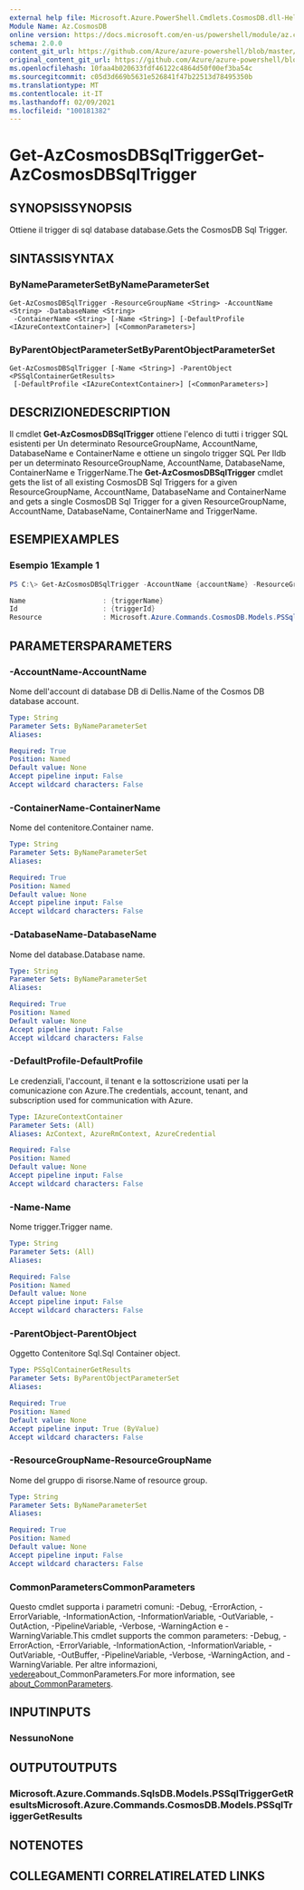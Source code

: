 ```yaml
---
external help file: Microsoft.Azure.PowerShell.Cmdlets.CosmosDB.dll-Help.xml
Module Name: Az.CosmosDB
online version: https://docs.microsoft.com/en-us/powershell/module/az.cosmosdb/get-azcosmosdbsqltrigger
schema: 2.0.0
content_git_url: https://github.com/Azure/azure-powershell/blob/master/src/CosmosDB/CosmosDB/help/Get-AzCosmosDBSqlTrigger.md
original_content_git_url: https://github.com/Azure/azure-powershell/blob/master/src/CosmosDB/CosmosDB/help/Get-AzCosmosDBSqlTrigger.md
ms.openlocfilehash: 10faa4b020633fdf46122c4864d50f00ef3ba54c
ms.sourcegitcommit: c05d3d669b5631e526841f47b22513d78495350b
ms.translationtype: MT
ms.contentlocale: it-IT
ms.lasthandoff: 02/09/2021
ms.locfileid: "100181382"
---
```

# <span data-ttu-id="4c118-101">Get-AzCosmosDBSqlTrigger</span><span class="sxs-lookup"><span data-stu-id="4c118-101">Get-AzCosmosDBSqlTrigger</span></span>

## <span data-ttu-id="4c118-102">SYNOPSIS</span><span class="sxs-lookup"><span data-stu-id="4c118-102">SYNOPSIS</span></span>
<span data-ttu-id="4c118-103">Ottiene il trigger di sql database database.</span><span class="sxs-lookup"><span data-stu-id="4c118-103">Gets the CosmosDB Sql Trigger.</span></span>

## <span data-ttu-id="4c118-104">SINTASSI</span><span class="sxs-lookup"><span data-stu-id="4c118-104">SYNTAX</span></span>

### <span data-ttu-id="4c118-105">ByNameParameterSet</span><span class="sxs-lookup"><span data-stu-id="4c118-105">ByNameParameterSet</span></span>
```
Get-AzCosmosDBSqlTrigger -ResourceGroupName <String> -AccountName <String> -DatabaseName <String>
 -ContainerName <String> [-Name <String>] [-DefaultProfile <IAzureContextContainer>] [<CommonParameters>]
```

### <span data-ttu-id="4c118-106">ByParentObjectParameterSet</span><span class="sxs-lookup"><span data-stu-id="4c118-106">ByParentObjectParameterSet</span></span>
```
Get-AzCosmosDBSqlTrigger [-Name <String>] -ParentObject <PSSqlContainerGetResults>
 [-DefaultProfile <IAzureContextContainer>] [<CommonParameters>]
```

## <span data-ttu-id="4c118-107">DESCRIZIONE</span><span class="sxs-lookup"><span data-stu-id="4c118-107">DESCRIPTION</span></span>
<span data-ttu-id="4c118-108">Il cmdlet **Get-AzCosmosDBSqlTrigger** ottiene l'elenco di tutti i trigger SQL esistenti per Un determinato ResourceGroupName, AccountName, DatabaseName e ContainerName e ottiene un singolo trigger SQL Per Ildb per un determinato ResourceGroupName, AccountName, DatabaseName, ContainerName e TriggerName.</span><span class="sxs-lookup"><span data-stu-id="4c118-108">The **Get-AzCosmosDBSqlTrigger** cmdlet gets the list of all existing CosmosDB Sql Triggers for a given ResourceGroupName, AccountName, DatabaseName and ContainerName and gets a single CosmosDB Sql Trigger for a given ResourceGroupName, AccountName, DatabaseName, ContainerName and TriggerName.</span></span>

## <span data-ttu-id="4c118-109">ESEMPI</span><span class="sxs-lookup"><span data-stu-id="4c118-109">EXAMPLES</span></span>

### <span data-ttu-id="4c118-110">Esempio 1</span><span class="sxs-lookup"><span data-stu-id="4c118-110">Example 1</span></span>
```powershell
PS C:\> Get-AzCosmosDBSqlTrigger -AccountName {accountName} -ResourceGroupName {resourceGroupName} -DatabaseName {databaseName} -Name {triggerName} -ContainerName {containerName} 

Name                   : {triggerName}
Id                     : {triggerId}
Resource               : Microsoft.Azure.Commands.CosmosDB.Models.PSSqlTriggerGetPropertiesResource
```

## <span data-ttu-id="4c118-111">PARAMETERS</span><span class="sxs-lookup"><span data-stu-id="4c118-111">PARAMETERS</span></span>

### <span data-ttu-id="4c118-112">-AccountName</span><span class="sxs-lookup"><span data-stu-id="4c118-112">-AccountName</span></span>
<span data-ttu-id="4c118-113">Nome dell'account di database DB di Dellis.</span><span class="sxs-lookup"><span data-stu-id="4c118-113">Name of the Cosmos DB database account.</span></span>

```yaml
Type: String
Parameter Sets: ByNameParameterSet
Aliases:

Required: True
Position: Named
Default value: None
Accept pipeline input: False
Accept wildcard characters: False
```

### <span data-ttu-id="4c118-114">-ContainerName</span><span class="sxs-lookup"><span data-stu-id="4c118-114">-ContainerName</span></span>
<span data-ttu-id="4c118-115">Nome del contenitore.</span><span class="sxs-lookup"><span data-stu-id="4c118-115">Container name.</span></span>

```yaml
Type: String
Parameter Sets: ByNameParameterSet
Aliases:

Required: True
Position: Named
Default value: None
Accept pipeline input: False
Accept wildcard characters: False
```

### <span data-ttu-id="4c118-116">-DatabaseName</span><span class="sxs-lookup"><span data-stu-id="4c118-116">-DatabaseName</span></span>
<span data-ttu-id="4c118-117">Nome del database.</span><span class="sxs-lookup"><span data-stu-id="4c118-117">Database name.</span></span>

```yaml
Type: String
Parameter Sets: ByNameParameterSet
Aliases:

Required: True
Position: Named
Default value: None
Accept pipeline input: False
Accept wildcard characters: False
```

### <span data-ttu-id="4c118-118">-DefaultProfile</span><span class="sxs-lookup"><span data-stu-id="4c118-118">-DefaultProfile</span></span>
<span data-ttu-id="4c118-119">Le credenziali, l'account, il tenant e la sottoscrizione usati per la comunicazione con Azure.</span><span class="sxs-lookup"><span data-stu-id="4c118-119">The credentials, account, tenant, and subscription used for communication with Azure.</span></span>

```yaml
Type: IAzureContextContainer
Parameter Sets: (All)
Aliases: AzContext, AzureRmContext, AzureCredential

Required: False
Position: Named
Default value: None
Accept pipeline input: False
Accept wildcard characters: False
```

### <span data-ttu-id="4c118-120">-Name</span><span class="sxs-lookup"><span data-stu-id="4c118-120">-Name</span></span>
<span data-ttu-id="4c118-121">Nome trigger.</span><span class="sxs-lookup"><span data-stu-id="4c118-121">Trigger name.</span></span>

```yaml
Type: String
Parameter Sets: (All)
Aliases:

Required: False
Position: Named
Default value: None
Accept pipeline input: False
Accept wildcard characters: False
```

### <span data-ttu-id="4c118-122">-ParentObject</span><span class="sxs-lookup"><span data-stu-id="4c118-122">-ParentObject</span></span>
<span data-ttu-id="4c118-123">Oggetto Contenitore Sql.</span><span class="sxs-lookup"><span data-stu-id="4c118-123">Sql Container object.</span></span>

```yaml
Type: PSSqlContainerGetResults
Parameter Sets: ByParentObjectParameterSet
Aliases:

Required: True
Position: Named
Default value: None
Accept pipeline input: True (ByValue)
Accept wildcard characters: False
```

### <span data-ttu-id="4c118-124">-ResourceGroupName</span><span class="sxs-lookup"><span data-stu-id="4c118-124">-ResourceGroupName</span></span>
<span data-ttu-id="4c118-125">Nome del gruppo di risorse.</span><span class="sxs-lookup"><span data-stu-id="4c118-125">Name of resource group.</span></span>

```yaml
Type: String
Parameter Sets: ByNameParameterSet
Aliases:

Required: True
Position: Named
Default value: None
Accept pipeline input: False
Accept wildcard characters: False
```

### <span data-ttu-id="4c118-126">CommonParameters</span><span class="sxs-lookup"><span data-stu-id="4c118-126">CommonParameters</span></span>
<span data-ttu-id="4c118-127">Questo cmdlet supporta i parametri comuni: -Debug, -ErrorAction, -ErrorVariable, -InformationAction, -InformationVariable, -OutVariable, -OutAction, -PipelineVariable, -Verbose, -WarningAction e -WarningVariable.</span><span class="sxs-lookup"><span data-stu-id="4c118-127">This cmdlet supports the common parameters: -Debug, -ErrorAction, -ErrorVariable, -InformationAction, -InformationVariable, -OutVariable, -OutBuffer, -PipelineVariable, -Verbose, -WarningAction, and -WarningVariable.</span></span> <span data-ttu-id="4c118-128">Per altre informazioni, [vedere](http://go.microsoft.com/fwlink/?LinkID=113216)about_CommonParameters.</span><span class="sxs-lookup"><span data-stu-id="4c118-128">For more information, see [about_CommonParameters](http://go.microsoft.com/fwlink/?LinkID=113216).</span></span>

## <span data-ttu-id="4c118-129">INPUT</span><span class="sxs-lookup"><span data-stu-id="4c118-129">INPUTS</span></span>

### <span data-ttu-id="4c118-130">Nessuno</span><span class="sxs-lookup"><span data-stu-id="4c118-130">None</span></span>

## <span data-ttu-id="4c118-131">OUTPUT</span><span class="sxs-lookup"><span data-stu-id="4c118-131">OUTPUTS</span></span>

### <span data-ttu-id="4c118-132">Microsoft.Azure.Commands.SqlsDB.Models.PSSqlTriggerGetResults</span><span class="sxs-lookup"><span data-stu-id="4c118-132">Microsoft.Azure.Commands.CosmosDB.Models.PSSqlTriggerGetResults</span></span>

## <span data-ttu-id="4c118-133">NOTE</span><span class="sxs-lookup"><span data-stu-id="4c118-133">NOTES</span></span>

## <span data-ttu-id="4c118-134">COLLEGAMENTI CORRELATI</span><span class="sxs-lookup"><span data-stu-id="4c118-134">RELATED LINKS</span></span>
